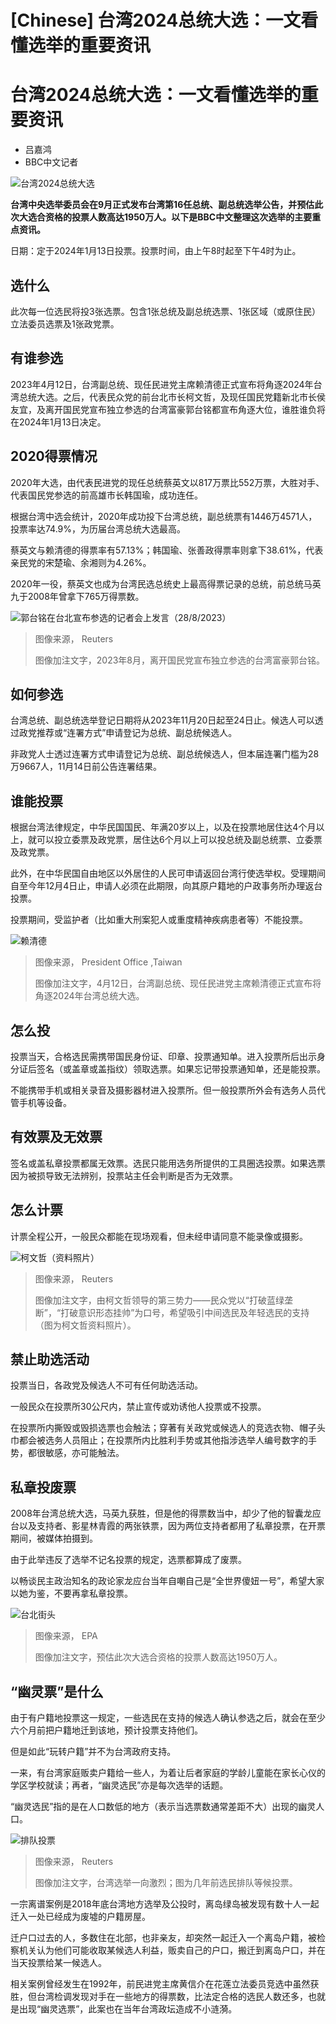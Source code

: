 # [Chinese] 台湾2024总统大选：一文看懂选举的重要资讯

#  台湾2024总统大选：一文看懂选举的重要资讯

  * 吕嘉鸿 
  * BBC中文记者 


![台湾2024总统大选](_131264924_thumbnail.jpg)

**台湾中央选举委员会在9月正式发布台湾第16任总统、副总统选举公告，并预估此次大选合资格的投票人数高达1950万人。以下是BBC中文整理这次选举的主要重点资讯。**

日期：定于2024年1月13日投票。投票时间，由上午8时起至下午4时为止。

##  选什么

此次每一位选民将投3张选票。包含1张总统及副总统选票、1张区域（或原住民）立法委员选票及1张政党票。

##  有谁参选

2023年4月12日，台湾副总统、现任民进党主席赖清德正式宣布将角逐2024年台湾总统大选。之后，代表民众党的前台北市长柯文哲，及现任国民党籍新北市长侯友宜，及离开国民党宣布独立参选的台湾富豪郭台铭都宣布角逐大位，谁胜谁负将在2024年1月13日决定。


##  2020得票情况

2020年大选，由代表民进党的现任总统蔡英文以817万票比552万票，大胜对手、代表国民党参选的前高雄市长韩国瑜，成功连任。

根据台湾中选会统计，2020年成功投下台湾总统，副总统票有1446万4571人，投票率达74.9%，为历届台湾总统大选最高。

蔡英文与赖清德的得票率有57.13%；韩国瑜、张善政得票率则拿下38.61%，代表亲民党的宋楚瑜、余湘则为4.26%。

2020年一役，蔡英文也成为台湾民选总统史上最高得票记录的总统，前总统马英九于2008年曾拿下765万得票数。

![郭台铭在台北宣布参选的记者会上发言（28/8/2023）](_131009969_a3b8cd66841c421563ca344c9e99a2292f3359a3.jpg)

> 图像来源，  Reuters
>
> 图像加注文字，2023年8月，离开国民党宣布独立参选的台湾富豪郭台铭。

##  如何参选

台湾总统、副总统选举登记日期将从2023年11月20日起至24日止。候选人可以透过政党推荐或“连署方式”申请登记为总统、副总统候选人。

非政党人士透过连署方式申请登记为总统、副总统候选人，但本届连署门槛为28万9667人，11月14日前公告连署结果。

##  谁能投票

根据台湾法律规定，中华民国国民、年满20岁以上，以及在投票地居住达4个月以上，就可以投立委票及政党票，居住达6个月以上可以投总统及副总统票、立委票及政党票。

此外，在中华民国自由地区以外居住的人民可申请返回台湾行使选举权。受理期间自至今年12月4日止，申请人必须在此期限，向其原户籍地的户政事务所办理返台投票。

投票期间，受监护者（比如重大刑案犯人或重度精神疾病患者等）不能投票。

![赖清德](_128285210_7ebc3b6d-dcdc-40f9-9ab4-b8bdc5f5424e.jpg)

> 图像来源，  President Office ,Taiwan
>
> 图像加注文字，4月12日，台湾副总统、现任民进党主席赖清德正式宣布将角逐2024年台湾总统大选。

##  ​怎么投

投票当天，合格选民需携带国民身份证、印章、投票通知单。进入投票所后出示身分证后签名（或盖章或盖指纹）领取选票。如果忘记带投票通知单，还是能投票。

不能携带手机或相关录音及摄影器材进入投票所。但一般投票所外会有选务人员代管手机等设备。

##  有效票及无效票

签名或盖私章投票都属无效票。选民只能用选务所提供的工具圈选投票。如果选票因为被损导致无法辨别，投票站主任会判断是否为无效票。

##  怎么计票

计票全程公开，一般民众都能在现场观看，但未经申请同意不能录像或摄影。

![柯文哲（资料照片）](_129752231_ff2abaa46703ecc7ad8b5d6a51bdc0c46525feee.jpg)

> 图像来源，  Reuters
>
> 图像加注文字，由柯文哲领导的第三势力——民众党以“打破蓝绿垄断”，“打破意识形态挂帅”为口号，希望吸引中间选民及年轻选民的支持（图为柯文哲资料照片）。

##  禁止助选活动

投票当日，各政党及候选人不可有任何助选活动。

一般民众在投票所30公尺内，禁止宣传或劝诱他人投票或不投票。

在投票所内撕毁或毁损选票也会触法；穿著有关政党或候选人的竞选衣物、帽子头巾都会被选务人员阻止；在投票所内比胜利手势或其他指涉选举人编号数字的手势，都很敏感，亦可能触法。

##  私章投废票

2008年台湾总统大选，马英九获胜，但是他的得票数当中，却少了他的智囊龙应台以及支持者、影星林青霞的两张铁票，因为两位支持者都用了私章投票，在开票期间，被媒体拍摄到。

由于此举违反了选举不记名投票的规定，选票都算成了废票。

以畅谈民主政治知名的政论家龙应台当年自嘲自己是“全世界傻妞一号”，希望大家以她为鉴，不要再拿私章投票。

![台北街头](_129751864_taipei.jpg)

> 图像来源，  EPA
>
> 图像加注文字，预估此次大选合资格的投票人数高达1950万人。

##  “幽灵票”是什么

由于有户籍地投票这一规定，一些选民在支持的候选人确认参选之后，就会在至少六个月前把户籍地迁到该地，预计投票支持他们。

但是如此“玩转户籍”并不为台湾政府支持。

一来，有台湾家庭贩卖户籍给一些人，为着让后者家庭的学龄儿童能在家长心仪的学区学校就读；再者，“幽灵选民”亦是每次选举的话题。

“幽灵选民”指的是在人口数低的地方（表示当选票数通常差距不大）出现的幽灵人口。

![排队投票](_104512240_050777259-1.jpg)

> 图像来源，  Reuters
>
> 图像加注文字，台湾选举一向激烈；图为几年前选民排队等候投票。

一宗离谱案例是2018年底台湾地方选举及公投时，离岛绿岛被发现有数十人一起迁入一处已经成为废墟的户籍房屋。

迁户口过去的人，多数住在北部，也非亲友，却突然一起迁入一个离岛户籍，被检察机关认为他们可能收取某候选人利益，贩卖自己的户口，搬迁到离岛户口，并在当天投票给某一候选人。

相关案例曾经发生在1992年，前民进党主席黄信介在花莲立法委员竞选中虽然获胜，但台湾检调发现对手在一些地方的得票数，比法定合格的选民人数还多，也就是出现“幽灵选票”，此案也在当年台湾政坛造成不小涟漪。



